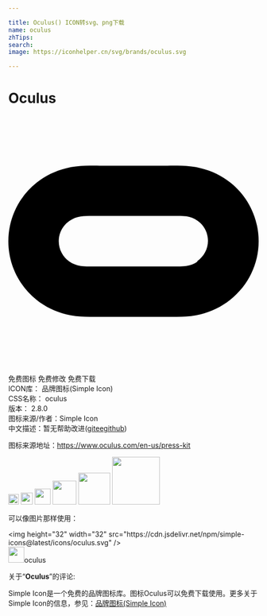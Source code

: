 ```yaml
---

title: Oculus() ICON转svg、png下载
name: oculus
zhTips: 
search: 
image: https://iconhelper.cn/svg/brands/oculus.svg

---
```


# Oculus  <small style="font-size: 60%;font-weight: 100"></small>

<div id="svg" class="svg-wrap">
<svg role="img" viewBox="0 0 24 24" xmlns="http://www.w3.org/2000/svg"><title>Oculus icon</title><path d="M18.135 13.949c-.319.221-.675.355-1.057.416s-.761.049-1.142.049H8.063c-.382 0-.762.014-1.145-.049-.381-.063-.734-.195-1.057-.416-.643-.451-1.027-1.17-1.027-1.951 0-.796.387-1.515 1.029-1.95.314-.225.674-.359 1.049-.42s.75-.061 1.141-.061h7.875c.375 0 .765-.014 1.14.046s.735.194 1.051.405c.645.434 1.02 1.17 1.02 1.949 0 .78-.391 1.5-1.035 1.95l.031.032zm3.174-7.555c-.845-.678-1.812-1.146-2.865-1.398-.6-.146-1.203-.211-1.822-.23-.449-.015-.899-.01-1.364-.01H8.76c-.457 0-.915-.005-1.372.01-.618.021-1.222.083-1.825.23-1.051.254-2.025.723-2.865 1.4C.99 7.761 0 9.82 0 12c0 2.182.99 4.241 2.689 5.606.846.678 1.815 1.146 2.865 1.4.603.146 1.206.211 1.823.229.45.016.9.012 1.365.012h6.496c.449 0 .914.004 1.364-.012.615-.018 1.215-.082 1.814-.229 1.05-.256 2.011-.723 2.866-1.402C23.01 16.24 24 14.18 24 12c0-2.181-.99-4.241-2.691-5.606z"/></svg>
</div>
<detail full-name='oculus'></detail>

<div class="detail-page">
<p>
<span><span class="badge-success badge">免费图标</span> <span class="badge-success badge">免费修改</span>  <span class="badge-success badge">免费下载</span> </span>
<br/>
<span>
ICON库：
<span class="badge-secondary badge">品牌图标(Simple Icon)</span> 
</span>
<br/>
<span>
CSS名称：
<span class="badge-secondary badge">oculus</span> 
</span>

<br/>
<span>
版本：
<span class="badge-secondary badge">2.8.0</span> 
</span>
<br/>
<span>图标来源/作者：<span class="badge-light badge">Simple Icon</span></span> 
<br/>
<span class="zh-detail">中文描述：暂无<span class="help-link"><span>帮助改进</span>(<a href="https://gitee.com/liuwave/icon-helper/edit/master/json/brands/oculus.json" target="_blank" rel="noopener noreferrer">gitee</a><a href="https://github.com/liuwave/icon-helper/edit/master/json/brands/oculus.json" target="_blank" rel="noopener noreferrer">github</a></span>)</span><br/>
</p>
</div><div class="description description alert alert-light"><p>图标来源地址：<a href="https://www.oculus.com/en-us/press-kit" target="_blank" rel="noopener noreferrer">https://www.oculus.com/en-us/press-kit</a></p></div>
<div class="alert alert-dark">
<img height="21" width="21" src="https://cdn.jsdelivr.net/npm/simple-icons@latest/icons/oculus.svg" />
<img height="24" width="24" src="https://cdn.jsdelivr.net/npm/simple-icons@latest/icons/oculus.svg" />
<img height="32" width="32" src="https://cdn.jsdelivr.net/npm/simple-icons@latest/icons/oculus.svg" />
<img height="48" width="48" src="https://cdn.jsdelivr.net/npm/simple-icons@latest/icons/oculus.svg" />
<img height="64" width="64" src="https://cdn.jsdelivr.net/npm/simple-icons@latest/icons/oculus.svg" />
<img height="96" width="96" src="https://cdn.jsdelivr.net/npm/simple-icons@latest/icons/oculus.svg" />

</div>
<div>
  <p>可以像图片那样使用：    
  </p>
  <div class="alert alert-primary" style="font-size: 14px">
    &lt;img height="32" width="32" src="https://cdn.jsdelivr.net/npm/simple-icons@latest/icons/oculus.svg" /&gt;
    <copy-btn content='<img height="32" width="32" src="https://cdn.jsdelivr.net/npm/simple-icons@latest/icons/oculus.svg" />'></copy-btn>
  </div>
  <div class="alert alert-secondary">
    <img height="32" width="32" src="https://cdn.jsdelivr.net/npm/simple-icons@latest/icons/oculus.svg" />oculus
    <copy-btn content="oculus" btn-title="复制图标名称"></copy-btn>
  </div>
</div>
<div class="icon-detail__container">
<p>关于“<b>Oculus</b>”的评论:</p>
</div>
<Vssue title="关于“Oculus”的评论" />
<div><p>Simple Icon是一个免费的品牌图标库。图标Oculus可以免费下载使用。更多关于  Simple Icon的信息，参见：<a target="_blank" href="https://iconhelper.cn/brands.html">品牌图标(Simple Icon)</a>
</p></div>

